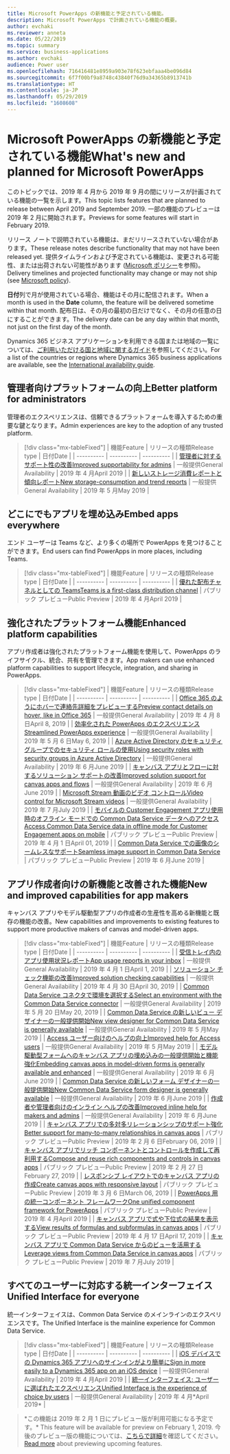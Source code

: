 ```yaml
---
title: Microsoft PowerApps の新機能と予定されている機能。
description: Microsoft PowerApps で計画されている機能の概要。
author: evchaki
ms.reviewer: anneta
ms.date: 05/22/2019
ms.topic: summary
ms.service: business-applications
ms.author: evchaki
audience: Power user
ms.openlocfilehash: 716416481e8959a903e78f623ebfaaa4be096d84
ms.sourcegitcommit: 6f7f00bf9a8748c43840f76d9a34365b8913741b
ms.translationtype: HT
ms.contentlocale: ja-JP
ms.lasthandoff: 05/29/2019
ms.locfileid: "1608608"
---
```

# <a name="whats-new-and-planned-for-microsoft-powerapps"></a><span data-ttu-id="7ced0-103">Microsoft PowerApps の新機能と予定されている機能</span><span class="sxs-lookup"><span data-stu-id="7ced0-103">What's new and planned for Microsoft PowerApps</span></span>

<span data-ttu-id="7ced0-104">このトピックでは、2019 年 4 月から 2019 年 9 月の間にリリースが計画されている機能の一覧を示します。</span><span class="sxs-lookup"><span data-stu-id="7ced0-104">This topic lists features that are planned to release between April 2019 and September 2019.</span></span> <span data-ttu-id="7ced0-105">一部の機能のプレビューは 2019 年 2 月に開始されます。</span><span class="sxs-lookup"><span data-stu-id="7ced0-105">Previews for some features will start in February 2019.</span></span>

<span data-ttu-id="7ced0-106">リリース ノートで説明されている機能は、まだリリースされていない場合があります。</span><span class="sxs-lookup"><span data-stu-id="7ced0-106">These release notes describe functionality that may not have been released yet.</span></span> <span data-ttu-id="7ced0-107">提供タイムラインおよび予定されている機能は、変更される可能性、または出荷されない可能性があります ([Microsoft ポリシー](https://go.microsoft.com/fwlink/p/?linkid=2007332)を参照)。</span><span class="sxs-lookup"><span data-stu-id="7ced0-107">Delivery timelines and projected functionality may change or may not ship (see [Microsoft policy](https://go.microsoft.com/fwlink/p/?linkid=2007332)).</span></span>

<span data-ttu-id="7ced0-108">**日付**列で月が使用されている場合、機能はその月に配信されます。</span><span class="sxs-lookup"><span data-stu-id="7ced0-108">When a month is used in the **Date** column, the feature will be delivered sometime within that month.</span></span> <span data-ttu-id="7ced0-109">配布日は、その月の最初の日だけでなく、その月の任意の日にすることができます。</span><span class="sxs-lookup"><span data-stu-id="7ced0-109">The delivery date can be any day within that month, not just on the first day of the month.</span></span>

<span data-ttu-id="7ced0-110">Dynamics 365 ビジネス アプリケーションを利用できる国または地域の一覧については、[ご利用いただける国と地域に関するガイド](https://aka.ms/dynamics_365_international_availability_deck)を参照してください。</span><span class="sxs-lookup"><span data-stu-id="7ced0-110">For a list of the countries or regions where Dynamics 365 business applications are available, see the [International availability guide](https://aka.ms/dynamics_365_international_availability_deck).</span></span>


## <a name="better-platform-for-administrators"></a><span data-ttu-id="7ced0-111">管理者向けプラットフォームの向上</span><span class="sxs-lookup"><span data-stu-id="7ced0-111">Better platform for administrators</span></span>

<span data-ttu-id="7ced0-112">管理者のエクスペリエンスは、信頼できるプラットフォームを導入するための重要な鍵となります。</span><span class="sxs-lookup"><span data-stu-id="7ced0-112">Admin experiences are key to the adoption of any trusted platform.</span></span>

> [!div class="mx-tableFixed"]
> | <span data-ttu-id="7ced0-113">機能</span><span class="sxs-lookup"><span data-stu-id="7ced0-113">Feature</span></span>    | <span data-ttu-id="7ced0-114">リリースの種類</span><span class="sxs-lookup"><span data-stu-id="7ced0-114">Release type</span></span>    |  <span data-ttu-id="7ced0-115">日付</span><span class="sxs-lookup"><span data-stu-id="7ced0-115">Date</span></span> |
> | ---------- | ---------- | ---------- |
> | [<span data-ttu-id="7ced0-116">管理者に対するサポート性の改善</span><span class="sxs-lookup"><span data-stu-id="7ced0-116">Improved supportability for admins</span></span>](improved-supportability-admins.md) | <span data-ttu-id="7ced0-117">一般提供</span><span class="sxs-lookup"><span data-stu-id="7ced0-117">General Availability</span></span> |  <span data-ttu-id="7ced0-118">2019 年 4 月</span><span class="sxs-lookup"><span data-stu-id="7ced0-118">April 2019</span></span>  |
> | [<span data-ttu-id="7ced0-119">新しいストレージ消費レポートと傾向レポート</span><span class="sxs-lookup"><span data-stu-id="7ced0-119">New storage-consumption and trend reports</span></span>](new-storage-consumption-trend-reports.md) | <span data-ttu-id="7ced0-120">一般提供</span><span class="sxs-lookup"><span data-stu-id="7ced0-120">General Availability</span></span> |  <span data-ttu-id="7ced0-121">2019 年 5 月</span><span class="sxs-lookup"><span data-stu-id="7ced0-121">May 2019</span></span>  |

## <a name="embed-apps-everywhere"></a><span data-ttu-id="7ced0-122">どこにでもアプリを埋め込み</span><span class="sxs-lookup"><span data-stu-id="7ced0-122">Embed apps everywhere</span></span>

<span data-ttu-id="7ced0-123">エンド ユーザーは Teams など、より多くの場所で PowerApps を見つけることができます。</span><span class="sxs-lookup"><span data-stu-id="7ced0-123">End users can find PowerApps in more places, including Teams.</span></span>

> [!div class="mx-tableFixed"]
> | <span data-ttu-id="7ced0-124">機能</span><span class="sxs-lookup"><span data-stu-id="7ced0-124">Feature</span></span>    | <span data-ttu-id="7ced0-125">リリースの種類</span><span class="sxs-lookup"><span data-stu-id="7ced0-125">Release type</span></span>    |  <span data-ttu-id="7ced0-126">日付</span><span class="sxs-lookup"><span data-stu-id="7ced0-126">Date</span></span> |
> | ---------- | ---------- | ---------- |
> | [<span data-ttu-id="7ced0-127">優れた配布チャネルとしての Teams</span><span class="sxs-lookup"><span data-stu-id="7ced0-127">Teams is a first-class distribution channel</span></span>](teams-first-class-distribution-channel.md) | <span data-ttu-id="7ced0-128">パブリック プレビュー</span><span class="sxs-lookup"><span data-stu-id="7ced0-128">Public Preview</span></span> |  <span data-ttu-id="7ced0-129">2019 年 4 月</span><span class="sxs-lookup"><span data-stu-id="7ced0-129">April 2019</span></span>  |

## <a name="enhanced-platform-capabilities"></a><span data-ttu-id="7ced0-130">強化されたプラットフォーム機能</span><span class="sxs-lookup"><span data-stu-id="7ced0-130">Enhanced platform capabilities</span></span>

<span data-ttu-id="7ced0-131">アプリ作成者は強化されたプラットフォーム機能を使用して、PowerApps のライフサイクル、統合、共有を管理できます。</span><span class="sxs-lookup"><span data-stu-id="7ced0-131">App makers can use enhanced platform capabilities to support lifecycle, integration, and sharing in PowerApps.</span></span>

> [!div class="mx-tableFixed"]
> | <span data-ttu-id="7ced0-132">機能</span><span class="sxs-lookup"><span data-stu-id="7ced0-132">Feature</span></span>    | <span data-ttu-id="7ced0-133">リリースの種類</span><span class="sxs-lookup"><span data-stu-id="7ced0-133">Release type</span></span>    |  <span data-ttu-id="7ced0-134">日付</span><span class="sxs-lookup"><span data-stu-id="7ced0-134">Date</span></span> |
> | ---------- | ---------- | ---------- |
> | [<span data-ttu-id="7ced0-135">Office 365 のようにホバーで連絡先詳細をプレビューする</span><span class="sxs-lookup"><span data-stu-id="7ced0-135">Preview contact details on hover, like in Office 365</span></span>](office-value-adds-dynamics-365.md) | <span data-ttu-id="7ced0-136">一般提供</span><span class="sxs-lookup"><span data-stu-id="7ced0-136">General Availability</span></span> | <span data-ttu-id="7ced0-137">2019 年 4 月 8 日</span><span class="sxs-lookup"><span data-stu-id="7ced0-137">April 8, 2019</span></span>   |
> | [<span data-ttu-id="7ced0-138">効率化された PowerApps のエクスペリエンス</span><span class="sxs-lookup"><span data-stu-id="7ced0-138">Streamlined PowerApps experience</span></span>](streamlined-experience.md) | <span data-ttu-id="7ced0-139">一般提供</span><span class="sxs-lookup"><span data-stu-id="7ced0-139">General Availability</span></span> |  <span data-ttu-id="7ced0-140">2019 年 5 月 6 日</span><span class="sxs-lookup"><span data-stu-id="7ced0-140">May 6, 2019</span></span>  |
> | [<span data-ttu-id="7ced0-141">Azure Active Directory のセキュリティ グループでのセキュリティ ロールの使用</span><span class="sxs-lookup"><span data-stu-id="7ced0-141">Using security roles with security groups in Azure Active Directory</span></span>](using-security-roles-security-groups-azure-active-directory.md) | <span data-ttu-id="7ced0-142">一般提供</span><span class="sxs-lookup"><span data-stu-id="7ced0-142">General Availability</span></span> |  <span data-ttu-id="7ced0-143">2019 年 6 月</span><span class="sxs-lookup"><span data-stu-id="7ced0-143">June 2019</span></span>  |
> | [<span data-ttu-id="7ced0-144">キャンバス アプリとフローに対するソリューション サポートの改善</span><span class="sxs-lookup"><span data-stu-id="7ced0-144">Improved solution support for canvas apps and flows</span></span>](improved-solution-support-canvas-apps-flows.md) | <span data-ttu-id="7ced0-145">一般提供</span><span class="sxs-lookup"><span data-stu-id="7ced0-145">General Availability</span></span> |  <span data-ttu-id="7ced0-146">2019 年 6 月</span><span class="sxs-lookup"><span data-stu-id="7ced0-146">June 2019</span></span>  |
> | [<span data-ttu-id="7ced0-147">Microsoft Stream 動画のビデオ コントロール</span><span class="sxs-lookup"><span data-stu-id="7ced0-147">Video control for Microsoft Stream videos</span></span>](video-control-supports-stream-videos.md) | <span data-ttu-id="7ced0-148">一般提供</span><span class="sxs-lookup"><span data-stu-id="7ced0-148">General Availability</span></span> |  <span data-ttu-id="7ced0-149">2019 年 7 月</span><span class="sxs-lookup"><span data-stu-id="7ced0-149">July 2019</span></span>  |
> | [<span data-ttu-id="7ced0-150">モバイルの Customer Engagement アプリ使用時のオフライン モードでの Common Data Service データへのアクセス</span><span class="sxs-lookup"><span data-stu-id="7ced0-150">Access Common Data Service data in offline mode for Customer Engagement apps on mobile</span></span>](access-common-data-service-data-offline-mode-customer-engagement-apps-mobile.md) | <span data-ttu-id="7ced0-151">パブリック プレビュー</span><span class="sxs-lookup"><span data-stu-id="7ced0-151">Public Preview</span></span> |  <span data-ttu-id="7ced0-152">2019 年 4 月 1 日</span><span class="sxs-lookup"><span data-stu-id="7ced0-152">April 01, 2019</span></span>  |
> | [<span data-ttu-id="7ced0-153">Common Data Service での画像のシームレスなサポート</span><span class="sxs-lookup"><span data-stu-id="7ced0-153">Seamless image support in Common Data Service</span></span>](seamless-image-support-common-data-service.md) | <span data-ttu-id="7ced0-154">パブリック プレビュー</span><span class="sxs-lookup"><span data-stu-id="7ced0-154">Public Preview</span></span> |  <span data-ttu-id="7ced0-155">2019 年 6 月</span><span class="sxs-lookup"><span data-stu-id="7ced0-155">June 2019</span></span>  |

## <a name="new-and-improved-capabilities-for-app-makers"></a><span data-ttu-id="7ced0-156">アプリ作成者向けの新機能と改善された機能</span><span class="sxs-lookup"><span data-stu-id="7ced0-156">New and improved capabilities for app makers</span></span>

<span data-ttu-id="7ced0-157">キャンバス アプリやモデル駆動型アプリの作成者の生産性を高める新機能と既存の機能の改善。</span><span class="sxs-lookup"><span data-stu-id="7ced0-157">New capabilities and improvements to existing features to support more productive makers of canvas and model-driven apps.</span></span>

> [!div class="mx-tableFixed"]
> | <span data-ttu-id="7ced0-158">機能</span><span class="sxs-lookup"><span data-stu-id="7ced0-158">Feature</span></span>    | <span data-ttu-id="7ced0-159">リリースの種類</span><span class="sxs-lookup"><span data-stu-id="7ced0-159">Release type</span></span>    |  <span data-ttu-id="7ced0-160">日付</span><span class="sxs-lookup"><span data-stu-id="7ced0-160">Date</span></span> |
> | ---------- | ---------- | ---------- |
> | [<span data-ttu-id="7ced0-161">受信トレイ内のアプリ使用状況レポート</span><span class="sxs-lookup"><span data-stu-id="7ced0-161">App usage reports in your inbox</span></span>](app-usage-reports-inbox.md) | <span data-ttu-id="7ced0-162">一般提供</span><span class="sxs-lookup"><span data-stu-id="7ced0-162">General Availability</span></span> |  <span data-ttu-id="7ced0-163">2019 年 4 月 1 日</span><span class="sxs-lookup"><span data-stu-id="7ced0-163">April 1, 2019</span></span>  |
> | [<span data-ttu-id="7ced0-164">ソリューション チェック機能の改善</span><span class="sxs-lookup"><span data-stu-id="7ced0-164">Improved solution checking capabilities</span></span>](improved-solution-checking-capabilities.md) | <span data-ttu-id="7ced0-165">一般提供</span><span class="sxs-lookup"><span data-stu-id="7ced0-165">General Availability</span></span> |  <span data-ttu-id="7ced0-166">2019 年 4 月 30 日</span><span class="sxs-lookup"><span data-stu-id="7ced0-166">April 30, 2019</span></span>  |
> | [<span data-ttu-id="7ced0-167">Common Data Service コネクタで環境を選択する</span><span class="sxs-lookup"><span data-stu-id="7ced0-167">Select an environment with the Common Data Service connector</span></span>](enable-common-data-service-connector-select-environment.md) | <span data-ttu-id="7ced0-168">一般提供</span><span class="sxs-lookup"><span data-stu-id="7ced0-168">General Availability</span></span> | <span data-ttu-id="7ced0-169">2019 年 5 月 20 日</span><span class="sxs-lookup"><span data-stu-id="7ced0-169">May 20, 2019</span></span> |
> | [<span data-ttu-id="7ced0-170">Common Data Service の新しいビュー デザイナーの一般提供開始</span><span class="sxs-lookup"><span data-stu-id="7ced0-170">New view designer for Common Data Service is generally available</span></span>](new-view-designer-common-data-service-generally.md) | <span data-ttu-id="7ced0-171">一般提供</span><span class="sxs-lookup"><span data-stu-id="7ced0-171">General Availability</span></span> |  <span data-ttu-id="7ced0-172">2019 年 5 月</span><span class="sxs-lookup"><span data-stu-id="7ced0-172">May 2019</span></span>  |
> | [<span data-ttu-id="7ced0-173">Access ユーザー向けのヘルプの向上</span><span class="sxs-lookup"><span data-stu-id="7ced0-173">Improved help for Access users</span></span>](improved-help-access-users.md) | <span data-ttu-id="7ced0-174">一般提供</span><span class="sxs-lookup"><span data-stu-id="7ced0-174">General Availability</span></span> |  <span data-ttu-id="7ced0-175">2019 年 5 月</span><span class="sxs-lookup"><span data-stu-id="7ced0-175">May 2019</span></span>  |
> | [<span data-ttu-id="7ced0-176">モデル駆動型フォームへのキャンバス アプリの埋め込みの一般提供開始と機能強化</span><span class="sxs-lookup"><span data-stu-id="7ced0-176">Embedding canvas apps in model-driven forms is generally available and enhanced</span></span>](embedding-canvas-apps-model-driven-forms-generally-enhanced.md) | <span data-ttu-id="7ced0-177">一般提供</span><span class="sxs-lookup"><span data-stu-id="7ced0-177">General Availability</span></span> |  <span data-ttu-id="7ced0-178">2019 年 6 月</span><span class="sxs-lookup"><span data-stu-id="7ced0-178">June 2019</span></span>  |
> | [<span data-ttu-id="7ced0-179">Common Data Service の新しいフォーム デザイナーの一般提供開始</span><span class="sxs-lookup"><span data-stu-id="7ced0-179">New Common Data Service form designer is generally available</span></span>](new-common-data-service-form-designer-generally.md) | <span data-ttu-id="7ced0-180">一般提供</span><span class="sxs-lookup"><span data-stu-id="7ced0-180">General Availability</span></span> |  <span data-ttu-id="7ced0-181">2019 年 6 月</span><span class="sxs-lookup"><span data-stu-id="7ced0-181">June 2019</span></span>  |
> | [<span data-ttu-id="7ced0-182">作成者や管理者向けのインライン ヘルプの改善</span><span class="sxs-lookup"><span data-stu-id="7ced0-182">Improved inline help for makers and admins</span></span>](improved-inline-help-makers-admins.md) | <span data-ttu-id="7ced0-183">一般提供</span><span class="sxs-lookup"><span data-stu-id="7ced0-183">General Availability</span></span> |  <span data-ttu-id="7ced0-184">2019 年 6 月</span><span class="sxs-lookup"><span data-stu-id="7ced0-184">June 2019</span></span>  |
> | [<span data-ttu-id="7ced0-185">キャンバス アプリでの多対多リレーションシップのサポート強化</span><span class="sxs-lookup"><span data-stu-id="7ced0-185">Better support for many-to-many relationships in canvas apps</span></span>](better-support-many-to-many-relationships-canvas-apps.md) | <span data-ttu-id="7ced0-186">パブリック プレビュー</span><span class="sxs-lookup"><span data-stu-id="7ced0-186">Public Preview</span></span> |  <span data-ttu-id="7ced0-187">2019 年 2 月 6 日</span><span class="sxs-lookup"><span data-stu-id="7ced0-187">February 06, 2019</span></span>  |
> | [<span data-ttu-id="7ced0-188">キャンバス アプリでリッチ コンポーネントとコントロールを作成して再利用する</span><span class="sxs-lookup"><span data-stu-id="7ced0-188">Compose and reuse rich components and controls in canvas apps</span></span>](compose-reuse-rich-components-controls-canvas-apps.md) | <span data-ttu-id="7ced0-189">パブリック プレビュー</span><span class="sxs-lookup"><span data-stu-id="7ced0-189">Public Preview</span></span> |  <span data-ttu-id="7ced0-190">2019 年 2 月 27 日</span><span class="sxs-lookup"><span data-stu-id="7ced0-190">February 27, 2019</span></span>  |
> | [<span data-ttu-id="7ced0-191">レスポンシブ レイアウトでのキャンバス アプリの作成</span><span class="sxs-lookup"><span data-stu-id="7ced0-191">Create canvas apps with responsive layout</span></span>](create-canvas-apps-responsive-layout.md) | <span data-ttu-id="7ced0-192">パブリック プレビュー</span><span class="sxs-lookup"><span data-stu-id="7ced0-192">Public Preview</span></span> |  <span data-ttu-id="7ced0-193">2019 年 3 月 6 日</span><span class="sxs-lookup"><span data-stu-id="7ced0-193">March 06, 2019</span></span>  |
> | [<span data-ttu-id="7ced0-194">PowerApps 用の統一コンポーネント フレームワーク</span><span class="sxs-lookup"><span data-stu-id="7ced0-194">One unified component framework for PowerApps</span></span>](one-unified-component-framework.md) | <span data-ttu-id="7ced0-195">パブリック プレビュー</span><span class="sxs-lookup"><span data-stu-id="7ced0-195">Public Preview</span></span> |  <span data-ttu-id="7ced0-196">2019 年 4 月</span><span class="sxs-lookup"><span data-stu-id="7ced0-196">April 2019</span></span>  |
> | [<span data-ttu-id="7ced0-197">キャンバス アプリで式や下位式の結果を表示する</span><span class="sxs-lookup"><span data-stu-id="7ced0-197">View results of formulas and subformulas in canvas apps</span></span>](view-results-formulas-subformulas-canvas-apps.md) | <span data-ttu-id="7ced0-198">パブリック プレビュー</span><span class="sxs-lookup"><span data-stu-id="7ced0-198">Public Preview</span></span> |  <span data-ttu-id="7ced0-199">2019 年 4 月 17 日</span><span class="sxs-lookup"><span data-stu-id="7ced0-199">April 17, 2019</span></span>  |
> | [<span data-ttu-id="7ced0-200">キャンバス アプリで Common Data Service からのビューを活用する</span><span class="sxs-lookup"><span data-stu-id="7ced0-200">Leverage views from Common Data Service in canvas apps</span></span>](leverage-views-common-data-service-canvas-apps.md) | <span data-ttu-id="7ced0-201">パブリック プレビュー</span><span class="sxs-lookup"><span data-stu-id="7ced0-201">Public Preview</span></span> |  <span data-ttu-id="7ced0-202">2019 年 7 月</span><span class="sxs-lookup"><span data-stu-id="7ced0-202">July 2019</span></span>  |

## <a name="unified-interface-for-everyone"></a><span data-ttu-id="7ced0-203">すべてのユーザーに対応する統一インターフェイス</span><span class="sxs-lookup"><span data-stu-id="7ced0-203">Unified Interface for everyone</span></span>

<span data-ttu-id="7ced0-204">統一インターフェイスは、Common Data Service のメインラインのエクスペリエンスです。</span><span class="sxs-lookup"><span data-stu-id="7ced0-204">The Unified Interface is the mainline experience for Common Data Service.</span></span>

> [!div class="mx-tableFixed"]
> | <span data-ttu-id="7ced0-205">機能</span><span class="sxs-lookup"><span data-stu-id="7ced0-205">Feature</span></span>    | <span data-ttu-id="7ced0-206">リリースの種類</span><span class="sxs-lookup"><span data-stu-id="7ced0-206">Release type</span></span>    |  <span data-ttu-id="7ced0-207">日付</span><span class="sxs-lookup"><span data-stu-id="7ced0-207">Date</span></span> |
> | ---------- | ---------- | ---------- |
> | [<span data-ttu-id="7ced0-208">iOS デバイスでの Dynamics 365 アプリへのサインインがより簡単に</span><span class="sxs-lookup"><span data-stu-id="7ced0-208">Sign in more easily to a Dynamics 365 app on an iOS device</span></span>](sign-more-easily-dynamics-365-mobile-device.md) | <span data-ttu-id="7ced0-209">一般提供</span><span class="sxs-lookup"><span data-stu-id="7ced0-209">General Availability</span></span> |  <span data-ttu-id="7ced0-210">2019 年 4 月</span><span class="sxs-lookup"><span data-stu-id="7ced0-210">April 2019</span></span>  |
> | [<span data-ttu-id="7ced0-211">統一インターフェイス: ユーザーに選ばれたエクスペリエンス</span><span class="sxs-lookup"><span data-stu-id="7ced0-211">Unified Interface is the experience of choice by users</span></span>](unified-interface-experience-choice-users.md) | <span data-ttu-id="7ced0-212">一般提供</span><span class="sxs-lookup"><span data-stu-id="7ced0-212">General Availability</span></span> |  <span data-ttu-id="7ced0-213">2019 年 4 月\*</span><span class="sxs-lookup"><span data-stu-id="7ced0-213">April 2019\*</span></span>  |

> <span data-ttu-id="7ced0-214">\*この機能は 2019 年 2 月 1 日にプレビュー版が利用可能になる予定です。</span><span class="sxs-lookup"><span data-stu-id="7ced0-214">\* This feature will be available for preview on February 1, 2019.</span></span> <span data-ttu-id="7ced0-215">今後のプレビュー版の機能については、[こちらで詳細](https://blogs.msdn.microsoft.com/crm/2018/12/12/previewing-april-2019-release-functionalities-and-updates-for-dynamics-365-for-customer-engagement/)を確認してください。</span><span class="sxs-lookup"><span data-stu-id="7ced0-215">[Read more](https://blogs.msdn.microsoft.com/crm/2018/12/12/previewing-april-2019-release-functionalities-and-updates-for-dynamics-365-for-customer-engagement/) about previewing upcoming features.</span></span>
